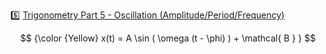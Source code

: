 :five: [Trigonometry Part 5 - Oscillation (Amplitude/Period/Frequency)](https://youtu.be/vSTz2T_a6lY)

```math

{\color {Yellow}  x(t) = A \sin ( \omega (t - \phi) ) + \mathcal{ B } }

```
